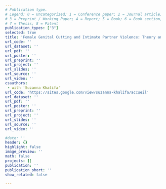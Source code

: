 ```yaml
---
# Publication type.
# Legend: 0 = Uncategorized; 1 = Conference paper; 2 = Journal article;
# 3 = Preprint / Working Paper; 4 = Report; 5 = Book; 6 = Book section;
# 7 = Thesis; 8 = Patent
publication_types: ["3"]
selected: true
title: 'Female Genital Cutting and Intimate Partner Violence: Theory and Evidence from Nigeria'
url_code: ''
url_dataset: ''
url_pdf: ''
url_poster: ''
url_preprint: ''
url_project: ''
url_slides: ''
url_source: ''
url_video: ''
csauthors:
 - with 'Suzanna Khalifa'
url_code: 'https://sites.google.com/view/suzanna-khalifa/accueil'
url_dataset: ''
url_pdf: ''
url_poster: ''
url_preprint: ''
url_project: ''
url_slides: ''
url_source: ''
url_video: ''

#date: ''
header: {}
highlight: false
image_preview: ''
math: false
projects: []
publication: ''
publication_short: ''
show_related: false

---
```

